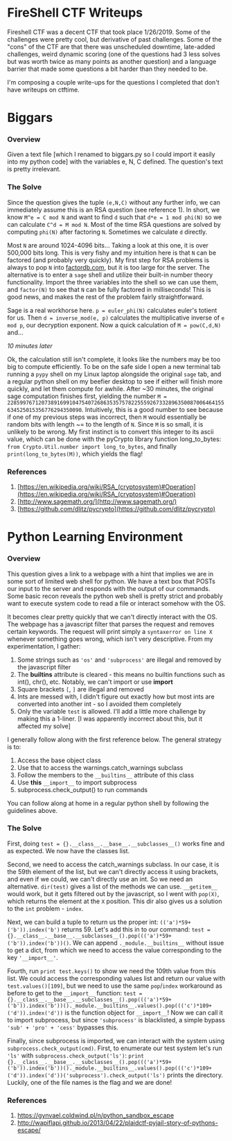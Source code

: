# FireShell CTF Writeups

Fireshell CTF was a decent CTF that took place 1/26/2019. Some of the challenges were pretty cool, but derivative of past challenges. Some of the "cons" of the CTF are that there was unscheduled downtime, late-added challenges, weird dynamic scoring (one of the questions had 3 less solves but was worth twice as many points as another question) and a language barrier that made some questions a bit harder than they needed to be.

I'm composing a couple write-ups for the questions I completed that don't have writeups on ctftime.

# Biggars

### Overview

Given a text file [which I renamed to biggars.py so I could import it easily into my python code] with the variables e, N, C defined. The question's text is pretty irrelevant.


### The Solve

Since the question gives the tuple `(e,N,C)` without any further info, we can immediately assume this is an RSA question (see reference 1). In short, we know `M^e = C mod N` and want to find `d` such that `d*e = 1 mod phi(N)` so we can calculate `C^d = M mod N`. Most of the time RSA questions are solved by computing `phi(N)` after factoring `N`. Sometimes we calculate `d` directly.

Most `N` are around 1024-4096 bits... Taking a look at this one, it is over 500,000 bits long. This is very fishy and my intuition here is that `N` can be factored (and probably very quickly). My first step for RSA problems is always to pop `N` into [factordb.com](factordb.com), but it is too large for the server. The alternative is to enter a `sage` shell and utilize their built-in number theory functionality. Import the three variables into the shell so we can use them, and `factor(N)` to see that `N` can be fully factored in milliseconds! This is good news, and makes the rest of the problem fairly straightforward.

Sage is a real workhorse here. `p = euler_phi(N)` calculates euler's totient for us. Then `d = inverse_mod(e, p)` calculates the multiplicative inverse of `e mod p`, our decryption exponent. Now a quick calculation of `M = pow(C,d,N)` and...

*10 minutes later*

Ok, the calculation still isn't complete, it looks like the numbers may be too big to compute efficiently. To be on the safe side I open a new terminal tab running a `pypy` shell on my Linux laptop alongside the original `sage` tab, and a regular python shell on my beefier desktop to see if either will finish more quickly, and let them compute for awhile. After ~30 minutes, the original sage computation finishes first, yielding the number `M = 2285997671207389169910475407268635357578225559267332896350087006464155634525015356776294350090`. Intuitively, this is a good number to see because if one of my previous steps was incorrect, then `M` would essentially be random bits with length ~= to the length of `N`. Since `M` is so small, it is unlikely to be wrong. My first instinct is to convert this integer to its ascii value, which can be done with the pyCrypto library function long_to_bytes: `from Crypto.Util.number import long_to_bytes`, and finally `print(long_to_bytes(M))`, which yields the flag!

### References

1. [https://en.wikipedia.org/wiki/RSA_(cryptosystem)#Operation](https://en.wikipedia.org/wiki/RSA_(cryptosystem)#Operation)
1. [http://www.sagemath.org/](http://www.sagemath.org/)
1. [https://github.com/dlitz/pycrypto](https://github.com/dlitz/pycrypto)

# Python Learning Environment

### Overview

This question gives a link to a webpage with a hint that implies we are in some sort of limited web shell for python. We have a text box that POSTs our input to the server and responds with the output of our commands. Some basic recon reveals the python web shell is pretty strict and probably want to execute system code to read a file or interact somehow with the OS.

It becomes clear pretty quickly that we can't directly interact with the OS. The webpage has a javascript filter that parses the request and removes certain keywords. The request will print simply a `syntaxerror on line X` whenever something goes wrong, which isn't very descriptive. From my experimentation, I gather:

1. Some strings such as `'os'` and `'subprocess'` are illegal and removed by the javascript filter
2. The __builtins__ attribute is cleared - this means no builtin functions such as int(), chr(), etc. Notably, we can't import or use __import__
3. Square brackets `[`, `]` are illegal and removed
4. Ints are messed with, I didn't figure out exactly how but most ints are converted into another int - so I avoided them completely
5. Only the variable `test` is allowed. I'll add a little more challenge by making this a 1-liner. [I was apparently incorrect about this, but it affected my solve]

I generally follow along with the first reference below. The general strategy is to:

1. Access the base object class
1. Use that to access the warnings.catch_warnings subclass
1. Follow the members to the `__builtins__` attribute of this class
1. Use **this** `__import__` to import subprocess
1. subprocess.check_output() to run commands

You can follow along at home in a regular python shell by following the guidelines above.

### The Solve

First, doing `test = {}.__class__.__base__.__subclasses__()` works fine and as expected. We now have the classes list.

Second, we need to access the catch_warnings subclass. In our case, it is the 59th element of the list, but we can't directly access it using brackets, and even if we could, we can't directly use an int. So we need an alternative. `dir(test)` gives a list of the methods we can use. `__getitem__` would work, but it gets filtered out by the javascript, so I went with `pop(X)`, which returns the element at the `X` position. This dir also gives us a solution to the `int` problem - `index`.

Next, we can build a tuple to return us the proper int: `(('a')*59+('b')).index('b')` returns 59. Let's add this in to our command: `test = {}.__class__.__base__.__subclasses__().pop((('a')*59+('b')).index('b'))()`. We can append `._module.__builtins__` without issue to get a dict, from which we need to access the value corresponding to the key `'__import__'`.

Fourth, run `print test.keys()` to show we need the 109th value from this list. We could access the corresponding values list and return our value with `test.values()[109]`, but we need to use the same `pop`/`index` workaround as before to get to the `__import__` function: `test = {}.__class__.__base__.__subclasses__().pop((('a')*59+('b')).index('b'))()._module.__builtins__.values().pop((('c')*109+('d')).index('d'))` is the function object for `__import__`! Now we can call it to import subprocess, but since `'subprocess'` is blacklisted, a simple bypass `'sub' + 'pro' + 'cess'` bypasses this.

Finally, since subprocess is imported, we can interact with the system using `subprocess.check_output(cmd)`. First, to enumerate our test system let's run `'ls'` with `subprocess.check_output('ls')`: `print {}.__class__.__base__.__subclasses__().pop((('a')*59+('b')).index('b'))()._module.__builtins__.values().pop((('c')*109+('d')).index('d'))('subprocess').check_output('ls')` prints the directory. Luckily, one of the file names is the flag and we are done!

### References

1. https://gynvael.coldwind.pl/n/python_sandbox_escape
1. http://wapiflapi.github.io/2013/04/22/plaidctf-pyjail-story-of-pythons-escape/
